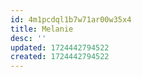 ```yaml
---
id: 4m1pcdql1b7w71ar00w35x4
title: Melanie
desc: ''
updated: 1724442794522
created: 1724442794522
---
```

